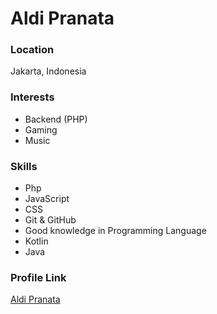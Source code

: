 # Aldi Pranata

### Location

Jakarta, Indonesia
 
### Interests

- Backend (PHP)
- Gaming
- Music 

### Skills

- Php 
- JavaScript
- CSS
- Git & GitHub 
- Good knowledge in Programming Language
- Kotlin
- Java


### Profile Link

[Aldi Pranata](https://github.com/aldyjrz)
